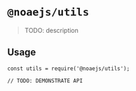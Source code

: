 # `@noaejs/utils`

> TODO: description

## Usage

```
const utils = require('@noaejs/utils');

// TODO: DEMONSTRATE API
```
